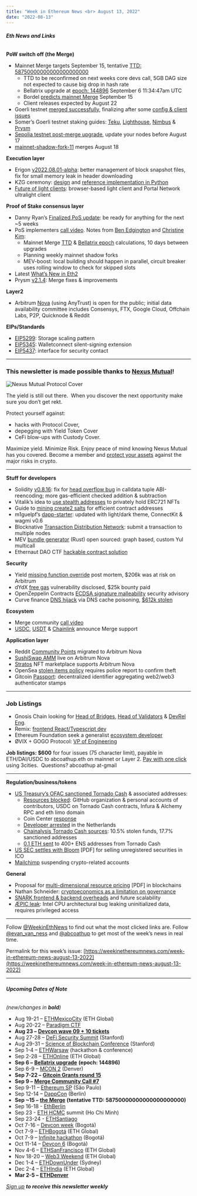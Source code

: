 ```yaml
---
title: "Week in Ethereum News <br> August 13, 2022"
date: "2022-08-13"
---
```


###### **Eth News and Links**

**PoW switch off (the Merge)**

- Mainnet Merge targets September 15, tentative [TTD: 58750000000000000000000](https://github.com/ethereum/execution-specs/pull/585)
    - TTD to be reconfirmed on next weeks core devs call, 5GB DAG size not expected to cause big drop in hash rate
    - Bellatrix upgrade at [epoch: 144896](https://github.com/ethereum/consensus-specs/pull/2969) September 6 11:34:47am UTC
    - Bordel [predicts mainnet Merge](https://bordel.wtf/) September 15
    - Client releases expected by August 22
- Goerli testnet [merged successfully](https://twitter.com/TimBeiko/status/1557543798523146240), finalizing after some [config & client issues](https://notes.ethereum.org/@parithosh/goerli-merge)
- Somer’s Goerli testnet staking guides: [Teku](https://someresat.medium.com/guide-to-staking-on-ethereum-ubuntu-g%C3%B6erli-teku-6512b26f1372), [Lighthouse](https://someresat.medium.com/guide-to-staking-on-ethereum-ubuntu-g%C3%B6erli-lighthouse-8d0a2a811e6e), [Nimbus](https://someresat.medium.com/guide-to-staking-on-ethereum-ubuntu-goerli-nimbus-3b0e2c0c6e0e) & [Prysm](https://someresat.medium.com/guide-to-staking-on-ethereum-ubuntu-goerli-prysm-4a640794e8b5)
- [Sepolia testnet post-merge upgrade](https://twitter.com/timbeiko/status/1558170512542486528), update your nodes before August 17
- [mainnet-shadow-fork-11](https://twitter.com/abcoathup/status/1557546019339915264) merges August 18

**Execution layer**

- Erigon [v2022.08.01-alpha](https://github.com/ledgerwatch/erigon/releases/tag/v2022.08.01): better management of block snapshot files, fix for small memory leak in header downloading
- KZG ceremony: [design](https://hackmd.io/@6iQDuIePQjyYBqDChYw_jg/SJ-08AoT5) and [reference implementation in Python](https://github.com/crate-crypto/ceremony-specs#readme)
- [Future of light clients](https://blog.chainsafe.io/the-road-ahead-for-ethereum-light-clients-b6fdb7c3b603): browser-based light client and Portal Network ultralight client

**Proof of Stake consensus layer**

- Danny Ryan’s [Finalized PoS update](https://blog.ethereum.org/2022/08/12/finalized-no-36/): be ready for anything for the next ~5 weeks
- PoS implementers [call video](https://www.youtube.com/watch?v=CIAGQMUKEZ4&t=387s). Notes from [Ben Edgington](https://hackmd.io/@benjaminion/HkPEOKGA5) and [Christine Kim](https://docsend.com/view/dptr6wcu9zygd92k):
    - Mainnet Merge [TTD](https://notes.ethereum.org/@MarioHavel/merge-ttd) & [Bellatrix epoch](https://hackmd.io/Xq0HavcIRvufUVvA2ZjoUA) calculations, 10 days between upgrades
    - Planning weekly mainnet shadow forks
    - MEV-boost: local building should happen in parallel, circuit breaker uses rolling window to check for skipped slots
- Latest [What’s New in Eth2](https://hackmd.io/@benjaminion/eth2_news/https%3A%2F%2Fhackmd.io%2F%40benjaminion%2Fwnie2_220812)
- Prysm [v2.1.4](https://github.com/prysmaticlabs/prysm/releases/tag/v2.1.4): Merge fixes & improvements

**Layer2**

- Arbitrum [Nova](https://medium.com/offchainlabs/its-time-for-a-new-dawn-nova-is-open-to-the-public-a081df1e4ad2) (using AnyTrust) is open for the public; initial data availability committee includes Consensys, FTX, Google Cloud, Offchain Labs, P2P, Quicknode & Reddit

**EIPs/Standards**

- [EIP5299](https://github.com/ethereum/EIPs/pull/5299/files): Storage scaling pattern
- [EIP5345](https://github.com/ethereum/EIPs/pull/5345/files): Walletconnect silent-signing extension
- [EIP5437](https://github.com/ethereum/EIPs/pull/5437/files): interface for security contact

* * *

### **This newsletter is made possible thanks to** [**Nexus Mutual**](https://nexusmutual.io/)**!**

![Nexus Mutual Protocol Cover](https://weekinethereumnews.com/wp-content/uploads/2022/03/Nexus-Mutual-Protocol-Cover-1024x586.png)

The yield is still out there.  When you discover the next opportunity make sure you don’t get rekt. 

Protect yourself against: 

- hacks with Protocol Cover, 
- depegging with Yield Token Cover
- CeFi blow-ups with Custody Cover. 

Maximize yield. Minimize Risk. Enjoy peace of mind knowing Nexus Mutual has you covered. Become a member and [protect your assets](https://app.nexusmutual.io/cover) against the major risks in crypto.

* * *

**Stuff for developers**

- Solidity [v0.8.16](https://blog.soliditylang.org/2022/08/08/solidity-0.8.16-release-announcement/): fix for [head overflow bug](https://blog.soliditylang.org/2022/08/08/calldata-tuple-reencoding-head-overflow-bug/) in calldata tuple ABI-reencoding; more gas-efficient checked addition & subtraction
- Vitalik’s idea to [use stealth addresses](https://ethresear.ch/t/erc721-extension-for-zk-snarks/13237/2) to privately hold ERC721 NFTs
- Guide to [mining create2 salts](https://twitter.com/z0age/status/1556685487343034375) for efficient contract addresses
- m1guelpf’s [dapp-starter](https://github.com/m1guelpf/dapp-starter#readme): updated with light/dark theme, ConnectKit & wagmi v0.6
- Blocknative [Transaction Distribution Network](https://www.blocknative.com/blog/announcement-transaction-distribution-network): submit a transaction to multiple nodes
- MEV [bundle generator](https://github.com/Alcibiades-Capital/mev_bundle_generator#readme) (Rust) open sourced: graph based, custom Yul multicall
- Ethernaut DAO CTF [hackable contract solution](https://stermi.xyz/blog/ethernautdao-ctf-hackable-solution)

**Security**

- Yield [missing function override](https://medium.com/yield-protocol/post-mortem-of-incident-on-august-5th-2022-7bb70dbb9ada) post mortem, $206k was at risk on Arbitrum
- dYdX [free gas](https://medium.com/@hacxyk/stealing-gas-from-dydx-0-5-eth-a-day-712c5fdc43a3) vulnerability disclosed, $25k bounty paid
- OpenZeppelin Contracts [ECDSA signature malleability](https://github.com/OpenZeppelin/openzeppelin-contracts/security/advisories/GHSA-4h98-2769-gh6h) security advisory
- Curve finance [DNS hijack](https://twitter.com/CurveFinance/status/1557505570533478403) via DNS cache poisoning, [$612k stolen](https://www.certik.com/resources/blog/49wUGTmcApcgIxkF3PFwbE-curve-finance-hack-incident-analysis)

**Ecosystem**

- Merge community [call video](https://www.youtube.com/watch?v=AZq1acbjaz4&t=11s)
- [USDC](https://www.circle.com/blog/usdc-and-ethereums-upcoming-merge), [USDT](https://tether.to/en/usdt-supports-eth-proof-of-stake-transition/) & [Chainlink](https://docs.chain.link/docs/ethereum-proof-of-stake-merge/) announce Merge support

**Application layer**

- Reddit [Community Points](https://www.reddit.com/r/CryptoCurrency/comments/wk75p2/pack_your_moons_were_moving_to_mainnet/) migrated to Arbitrum Nova
- [SushiSwap AMM](https://twitter.com/sushiswap/status/1557061537248026624) live on Arbitrum Nova
- [Stratos](https://nova.stratosnft.io) NFT marketplace supports Arbitrum Nova
- OpenSea [stolen items policy](https://twitter.com/opensea/status/1557487545876762625) requires police report to confirm theft
- Gitcoin [Passport](https://gitcoin.co/blog/intro-to-passport): decentralized identifier aggregating web2/web3 authenticator stamps

* * *

### **Job Listings**

- Gnosis Chain looking for [Head of Bridges](https://grnh.se/9bed164e2us), [Head of Validators](https://grnh.se/e51fc7332us) & [DevRel Eng](https://grnh.se/571e88cc2us).
- Remix: [frontend React/Typescript dev](https://jobs.lever.co/ethereumfoundation/2c293808-48ed-4994-b0e0-14a8986e6ff3)
- Ethereum Foundation seek a generalist [ecosystem developer](https://jobs.lever.co/ethereumfoundation/6b80a26f-7db3-4415-8339-a3543a967998?lever-origin=applied&lever-source%5B%5D=Week%20in%20Ethereum)
- ØVIX + GOGO Protocol: [VP of Engineering](https://join.com/companies/cryptogogos/5463001-head-of-software-development-vp-engineering-at-crypto-start-up?utm_source=ETHnewsletter&utm_medium=email&utm_campaign=WeekInEthNews)

**Job listings: $600** for four issues (75 character limit), payable in ETH/DAI/USDC to abcoathup.eth on mainnet or Layer 2. [Pay with one click](https://3cities.xyz/#/pay?c=H4sIAHqco2IAAyXOMU6EQBSA4atMqVbAgGjJuqzGmI3JrrHcDMODnQAz5L03ERsTLey9gtJop8bGUk-xt5HE4m-__A_vPbreEZRZjQAdWH58ZZeVJQLR7iAYQglFKeNYVipJ0mQR5EWYSpCRnB_F4fEijZPopJqFz5v-Z9xg3_-O1jHsTq8BGmGsyHkLCL4TS7ghce4KcWGIja1F5XDKozBEHkjs3aWJ0FuFSjOgaE1neP-jdbXRqs2IgNdGN4AvV6v5t-qct5zRzNRL3xWAZzCsGCf3LRgiqWV8GASfxKgY6ttLhGq6sBro_otdA_afygfdejLO0tM4qes_d-LI2xABAAA) using 3cities.  Questions? abcoathup at-gmail

* * *

**Regulation/business/tokens**

- [US Treasury’s OFAC sanctioned Tornado Cash](https://home.treasury.gov/news/press-releases/jy0916) & associated addresses:
    - [Resources blocked](https://twitter.com/TornadoCash/status/1557048526986780677): GitHub organization & personal accounts of contributors, USDC on Tornado Cash contracts, Infura & Alchemy RPC and eth limo domain
    - Coin Center [response](https://www.coincenter.org/u-s-treasury-sanction-of-privacy-tools-places-sweeping-restrictions-on-all-americans/)
    - [Developer arrested](https://www.fiod.nl/arrest-of-suspected-developer-of-tornado-cash/) in the Netherlands
    - [Chainalysis Tornado Cash sources](https://blog.chainalysis.com/reports/tornado-cash-ofac-designation-sanctions/): 10.5% stolen funds, 17.7% sanctioned addresses
    - [0.1 ETH sent](https://twitter.com/peckshieldalert/status/1557306007935746050) to 400+ ENS addresses from Tornado Cash
- [US SEC settles with Bloom](https://www.sec.gov/litigation/admin/2022/33-11089.pdf) \[PDF\] for selling unregistered securities in ICO
- [Mailchimp](https://www.coindesk.com/business/2022/08/11/e-mail-marketing-firm-mailchimp-suspends-several-crypto-related-accounts/) suspending crypto-related accounts

**General**

- Proposal for [multi-dimensional resource pricing](https://angeris.github.io/papers/block-space.pdf) \[PDF\] in blockchains
- Nathan Schneider: [cryptoeconomics as a limitation on governance](https://mirror.xyz/ntnsndr.eth/zO27EOn9P_62jVlautpZD5hHB7ycf3Cfc2N6byz6DOk)
- [SNARK frontend & backend overheads](https://a16zcrypto.com/measuring-snark-performance-frontends-backends-and-the-future/) and future scalability
- [ÆPIC leak](https://aepicleak.com/): Intel CPU architectural bug leaking uninitialized data, requires privileged access

* * *

Follow [@WeekinEthNews](https://twitter.com/WeekInEthNews) to find out what the most clicked links are. Follow [@evan\_van\_ness](https://twitter.com/evan_van_ness) and [@abcoathup](https://twitter.com/abcoathup) to get most of the week’s news in real time.

Permalink for this week’s issue: [https://weekinethereumnews.com/week-in-ethereum-news-august-13-2022](https://weekinethereumnews.com/week-in-ethereum-news-august-13-2022)

* * *

###### **Upcoming Dates of Note**

_(new/changes in_ **_bold_**_)_

- Aug 19-21 – [ETHMexicoCity](https://mexico.ethglobal.com/) (ETH Global)
- Aug 20-22 – [Paradigm CTF](https://ctf.paradigm.xyz/)
- **Aug 23 –** [**Devcon wave 09 + 10 tickets**](https://devcon.org/en/tickets/)
- Aug 27-28 – [DeFi Security Summit](https://defisecuritysummit.org/) (Stanford)
- Aug 29-31 – [Science of Blockchain Conference](https://cbr.stanford.edu/sbc22/) (Stanford)
- Sep 1-4 – [ETHWarsaw](https://ethwarsaw.dev/) (hackathon & conference)
- Sep 2-28 – [ETHOnline](https://online.ethglobal.com/') (ETH Global)
- **Sep 6 –** [**Bellatrix upgrade**](https://github.com/ethereum/consensus-specs/pull/2969) **(epoch: 144896)**
- Sep 6-9 – [MCON 2](https://www.mcon.fun/) (Denver)
- **Sep 7-22 –** [**Gitcoin Grants round 15**](https://twitter.com/gitcoin/status/1554857322572382208)
- **Sep 9 –** [**Merge Community Call #7**](https://github.com/ethereum/pm/issues/599)
- Sep 9-11 – [Ethereum SP](https://www.ethereumbrasil.com/#next) (São Paulo)
- Sep 12-14 – [DappCon](https://www.dappcon.io/) (Berlin)
- **Sep ~15 –** [**the Merge**](https://github.com/ethereum/execution-specs/pull/585) **(tentative TTD: 58750000000000000000000)**
- Sep 16-18 - [EthBerlin](https://ethberlin.ooo/)
- Sep 23 - [ETH HCMC](https://2022.ethhcmc.com/) summit (Ho Chi Minh)
- Sep 23-24 - [ETHSantiago](https://ethsantiago.com/)
- Oct 7-16 – [Devcon week](https://devcon.org/en/devcon-week/) (Bogotá)
- Oct 7-9 – [ETHBogotá](https://bogota.ethglobal.com/) (ETH Global)
- Oct 7-9 – [Infinite hackathon](https://infinite-hackathons.eth.limo/) (Bogotá)
- Oct 11-14 – [Devcon 6](https://blog.ethereum.org/2022/02/18/colombia-in-2022-redux/) (Bogotá)
- Nov 4-6 – [ETHSanFrancisco](https://sf.ethglobal.com/) (ETH Global)
- Nov 18-20 – [Web3 Weekend](https://web3weekend.ethglobal.com/) (ETH Global)
- Dec 1-4 – [ETHDownUnder](https://ethdownunder.com/) (Sydney)
- Dec 2-4 – [ETHIndia](https://ethindia.co/) (ETH Global)
- **Mar 2-5 –** [**ETHDenver**](https://www.ethdenver.com/)

[_Sign up_](https://weekinethereum.substack.com/subscribe#about) **_to receive this newsletter weekly_**
